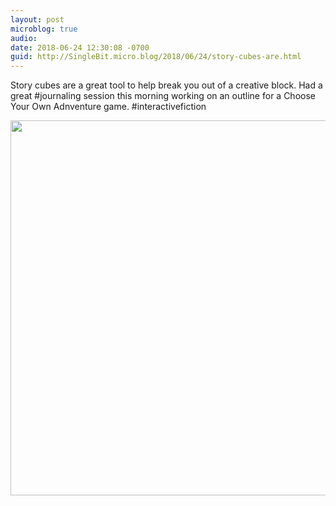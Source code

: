 ```yaml
---
layout: post
microblog: true
audio: 
date: 2018-06-24 12:30:08 -0700
guid: http://SingleBit.micro.blog/2018/06/24/story-cubes-are.html
---
```

Story cubes are a great tool to help break you out of a creative block. Had a great #journaling session this morning working on an outline for a Choose Your Own Adnventure game. #interactivefiction

<img src="http://www.gabrielcornish.com/uploads/2018/2b0e77a244.jpg" width="600" height="600" />
